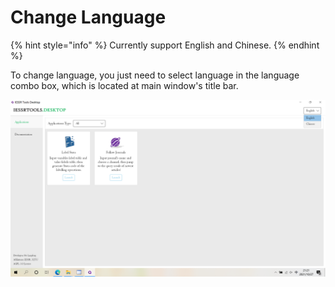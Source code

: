 # Change Language

{% hint style="info" %}
Currently support English and Chinese.
{% endhint %}

To change language, you just need to select language in the language combo box, which is located at main window's title bar.

![](../../.gitbook/assets/ChangeLanguage.png)
